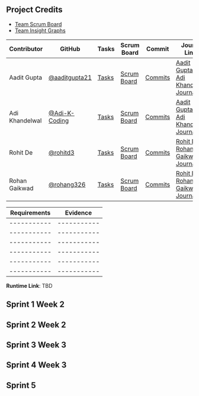 ## Project Credits

- [Team Scrum Board](https://github.com/aaditgupta21/flask_portfolio/projects/1)
- [Team Insight Graphs](https://github.com/aaditgupta21/flask_portfolio/graphs/contributors)


Contributor | GitHub | Tasks | Scrum Board | Commit | Journal Links
----------- | ----------- | ------------- | ------------- | ------------- | -------------
Aadit Gupta | [@aaditgupta21](https://github.com/aaditgupta21) | [Tasks](https://github.com/aaditgupta21/flask_portfolio/issues) | [Scrum Board](https://github.com/aaditgupta21/flask_portfolio/projects/1)  | [Commits](https://github.com/aaditgupta21/flask_portfolio/commits/main?author=aaditgupta21) |[Aadit Gupta & Adi Khandelwal Journal](https://docs.google.com/document/d/18m2DBuJrDUOoWUPMxL7_-LjTvGnrwFLhQMYxaZReocM/edit?usp=sharing)
Adi Khandelwal | [@Adi-K-Coding](https://github.com/Adi-K-Coding) | [Tasks](https://github.com/aaditgupta21/flask_portfolio/issues) | [Scrum Board](https://github.com/aaditgupta21/flask_portfolio/projects/1) | [Commits](https://github.com/aaditgupta21/flask_portfolio/commits/main?author=Adi-K-Coding) | [Aadit Gupta & Adi Khandelwal Journal](https://docs.google.com/document/d/18m2DBuJrDUOoWUPMxL7_-LjTvGnrwFLhQMYxaZReocM/edit?usp=sharing)
Rohit De | [@rohitd3](https://github.com/rohitd3) | [Tasks](https://github.com/aaditgupta21/flask_portfolio/issues) | [Scrum Board](https://github.com/aaditgupta21/flask_portfolio/projects/1) | [Commits](https://github.com/aaditgupta21/flask_portfolio/commits/main?author=rohitd3) | [Rohit De & Rohan Gaikwad Journal](https://docs.google.com/document/d/1c5PIYwjII7IuVlCnkpn-ORHjwLj-XQIN5B2BWxP6aOw/edit?usp=sharing)
Rohan Gaikwad | [@rohang326](https://github.com/rohang326) | [Tasks](https://github.com/aaditgupta21/flask_portfolio/issues) | [Scrum Board](https://github.com/aaditgupta21/flask_portfolio/projects/1) | [Commits](https://github.com/aaditgupta21/flask_portfolio/commits/main?author=rohang326) | [Rohit De & Rohan Gaikwad Journal](https://docs.google.com/document/d/1c5PIYwjII7IuVlCnkpn-ORHjwLj-XQIN5B2BWxP6aOw/edit?usp=sharing)


Requirements | Evidence |
----------- | ----------- |
----------- | ----------- |
----------- | ----------- |
----------- | ----------- |
----------- | ----------- |
----------- | ----------- |
----------- | ----------- |



**Runtime Link**: TBD

## Sprint 1 Week 2


## Sprint 2 Week 2


## Sprint 3 Week 3


## Sprint 4 Week 3


## Sprint 5

